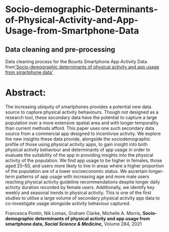 # Socio-demographic-Determinants-of-Physical-Activity-and-App-Usage-from-Smartphone-Data
## Data cleaning and pre-processing
Data cleaning process for the Bounts Smartphone App Activity Data from['Socio-demographic determinants of physical activity and app usage from smartphone data'](https://www.sciencedirect.com/science/article/pii/S0277953621005670?via%3Dihub)


# Abstract:
The increasing ubiquity of smartphones provides a potential new data source to capture physical activity behaviours. Though not designed as a research tool, these secondary data have the potential to capture a large population over a more extensive spatial area and with longer temporality than current methods afford. This paper uses one such secondary data source from a commercial app designed to incentivise activity. We explore the new insights these data provide, alongside the sociodemographic profile of those using physical activity apps, to gain insight into both physical activity behaviour and determinants of app usage in order to evaluate the suitability of the app in providing insights into the physical activity of the population. We find app usage to be higher in females, those aged 25–50, and users more likely to live in areas where a higher proportion of the population are of a lower socioeconomic status. We ascertain longer-term patterns of app usage with increasing age and more male users reaching physical activity guideline recommendations despite longer daily activity duration recorded by female users. Additionally, we identify key weekly and seasonal trends in physical activity. This is one of the first studies to utilise a large volume of secondary physical activity app data to co-investigate usage alongside activity behaviour captured.

Francesca Pontin, Nik Lomax, Graham Clarke, Michelle A. Morris, <b>Socio-demographic determinants of physical activity and app usage from smartphone data,
<I>Social Science & Medicine,</I></b> Volume 284, 2021
